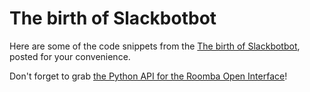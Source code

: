 # The birth of Slackbotbot
Here are some of the code snippets from the [The birth of Slackbotbot](https://aschuster3.github.io/the-birth-of-slackbotbot/), posted for your convenience.

Don't forget to grab [the Python API for the Roomba Open Interface](https://github.com/simondlevy/BreezyCreate2)!

